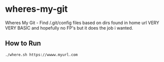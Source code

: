 # wheres-my-git
Wheres My Git - Find /.git/config files based on dirs found in home url
VERY VERY BASIC and hopefully no FP's but it does the job i wanted.

How to Run
---

```
./where.sh https://wwww.myurl.com
```
